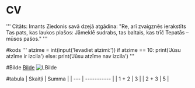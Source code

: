 # CV
'''
Citāts:
Imants Ziedonis savā dzejā atgādina:
"Re, arī zvaigznēs ierakstīts
Tas pats, kas laukos plašos:
Jāmeklē sudrabs, tas baltais, kas trīč
Tepatās – mūsos pašos."
'''

#kods
'''
atzime = int(input('Ievadiet atzīmi:'))
if atzime == 10:
    print('Jūsu atzīme ir izcila')
else:
    print('Jūsu atzīme nav izcila')
'''

#Bilde
[Bilde](https://unsplash.com/backgrounds/colors/gradient)
![LBilde](bilde.jpg)

#tabula
| Skaitļi | Summa |
| --- | ----------- |
| 1 + 2 | 3 |
| 2 + 3 | 5 |


